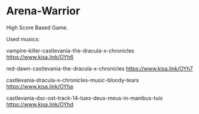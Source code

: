 # Arena-Warrior
High Score Based Game.

Used musics:

vampire-killer-castlevania-the-dracula-x-chronicles
https://www.kisa.link/OYh6

red-dawn-castlevania-the-dracula-x-chronicles
https://www.kisa.link/OYh7

castlevania-dracula-x-chronicles-music-bloody-tears
https://www.kisa.link/OYha 

castlevania-dxc-ost-track-14-tues-deus-meus-in-manibus-tuis
https://www.kisa.link/OYhd
